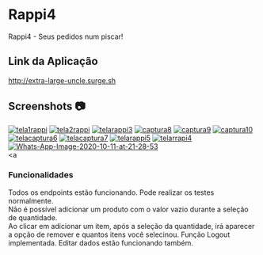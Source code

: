 # Rappi4

Rappi4 - Seus pedidos num piscar!

## Link da Aplicação

http://extra-large-uncle.surge.sh

## Screenshots :camera:

<a href="https://imgbb.com/"><img src="https://i.ibb.co/cDjNpf3/tela1rappi.png" alt="tela1rappi" border="0"></a>
<a href="https://imgbb.com/"><img src="https://i.ibb.co/tXThFk3/tela2rappi.png" alt="tela2rappi" border="0"></a>
<a href="https://imgbb.com/"><img src="https://i.ibb.co/cbys7S1/telarappi3.png" alt="telarappi3" border="0"></a>
<a href="https://imgbb.com/"><img src="https://i.ibb.co/sK4cgZV/captura8.png" alt="captura8" border="0"></a>
<a href="https://imgbb.com/"><img src="https://i.ibb.co/HKzLkJT/captura9.png" alt="captura9" border="0"></a>
<a href="https://imgbb.com/"><img src="https://i.ibb.co/Bsc2mSh/captura10.png" alt="captura10" border="0"></a>
<a href="https://imgbb.com/"><img src="https://i.ibb.co/tL3f3QX/telacaptura6.png" alt="telacaptura6" border="0"></a>
<a href="https://imgbb.com/"><img src="https://i.ibb.co/nbkcK8s/telacaptura7.png" alt="telacaptura7" border="0"></a>
<a href="https://imgbb.com/"><img src="https://i.ibb.co/c3DLGkJ/telarappi5.png" alt="telarappi5" border="0"></a>
<a href="https://imgbb.com/"><img src="https://i.ibb.co/ZGq9S9D/telarrapi4.png" alt="telarrapi4" border="0"></a>
<a href="https://imgbb.com/"><img src="https://i.ibb.co/VYH2fyy/Whats-App-Image-2020-10-11-at-21-28-53.jpg" alt="Whats-App-Image-2020-10-11-at-21-28-53" border="0"></a><br /><a



### Funcionalidades
Todos os endpoints estão funcionando. Pode realizar os testes normalmente.<br />
Não é possível adicionar um produto com o valor vazio durante a seleção de quantidade.<br />
Ao clicar em adicionar um item, após a seleção da quantidade, irá aparecer a opção de remover e quantos itens você selecinou.
Função Logout implementada.
Editar dados estão funcionando também.



